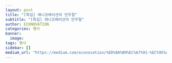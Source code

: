 ```yaml
---
layout: post
title: "[특집] 애니코베이션의 만우절"
subtitle: "[특집] 애니코베이션의 만우절"
author: ECONOVATION
categories: 행사
banner:
  image:
tags: 행사
sidebar: []
medium_url: "https://medium.com/econovation/%ED%8A%B9%EC%A7%91-%EC%95%A0%EB%8B%88%EC%BD%94%EB%B2%A0%EC%9D%B4%EC%85%98%EC%9D%98-%EB%A7%8C%EC%9A%B0%EC%A0%88-30e5240895eb"
---
```

